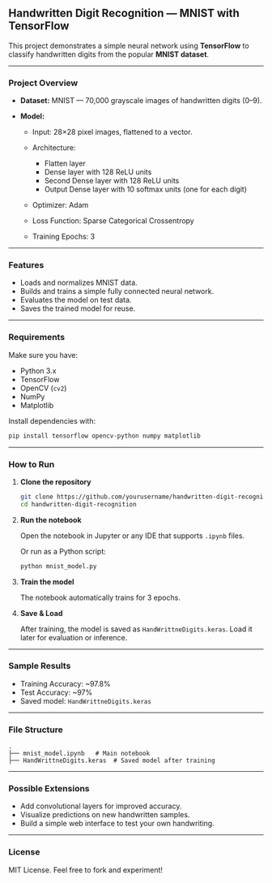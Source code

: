 
## Handwritten Digit Recognition — MNIST with TensorFlow

This project demonstrates a simple neural network using **TensorFlow** to classify handwritten digits from the popular **MNIST dataset**.

---

###  **Project Overview**

* **Dataset:** MNIST — 70,000 grayscale images of handwritten digits (0–9).
* **Model:**

  * Input: 28×28 pixel images, flattened to a vector.
  * Architecture:

    * Flatten layer
    * Dense layer with 128 ReLU units
    * Second Dense layer with 128 ReLU units
    * Output Dense layer with 10 softmax units (one for each digit)
  * Optimizer: Adam
  * Loss Function: Sparse Categorical Crossentropy
  * Training Epochs: 3

---

###  **Features**

* Loads and normalizes MNIST data.
* Builds and trains a simple fully connected neural network.
* Evaluates the model on test data.
* Saves the trained model for reuse.

---

###  **Requirements**

Make sure you have:

* Python 3.x
* TensorFlow
* OpenCV (`cv2`)
* NumPy
* Matplotlib

Install dependencies with:

```bash
pip install tensorflow opencv-python numpy matplotlib
```

---

###  **How to Run**

1. **Clone the repository**

   ```bash
   git clone https://github.com/yourusername/handwritten-digit-recognition.git
   cd handwritten-digit-recognition
   ```

2. **Run the notebook**

   Open the notebook in Jupyter or any IDE that supports `.ipynb` files.

   Or run as a Python script:

   ```bash
   python mnist_model.py
   ```

3. **Train the model**

   The notebook automatically trains for 3 epochs.

4. **Save & Load**

   After training, the model is saved as `HandWrittneDigits.keras`.
   Load it later for evaluation or inference.

---

###  **Sample Results**

* Training Accuracy: \~97.8%
* Test Accuracy: \~97%
* Saved model: `HandWrittneDigits.keras`

---

###  **File Structure**

```
.
├── mnist_model.ipynb   # Main notebook
├── HandWrittneDigits.keras  # Saved model after training
```

---

###  **Possible Extensions**

* Add convolutional layers for improved accuracy.
* Visualize predictions on new handwritten samples.
* Build a simple web interface to test your own handwriting.

---

###  **License**

MIT License.
Feel free to fork and experiment!

